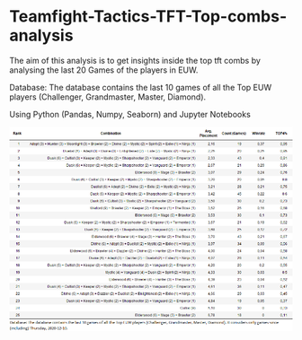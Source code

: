 # Teamfight-Tactics-TFT-Top-combs-analysis
The aim of this analysis is to get insights inside the top tft combs by analysing the last 20 Games of the players in EUW.

Database: The database contains the last 10 games of all the Top EUW players (Challenger, Grandmaster, Master, Diamond). 

Using Python (Pandas, Numpy, Seaborn) and Jupyter Notebooks

![alt text](https://github.com/j00nas/Teamfight-Tactics-TFT-Top-combs-analysis/blob/main/stats_tft.png?raw=true)
